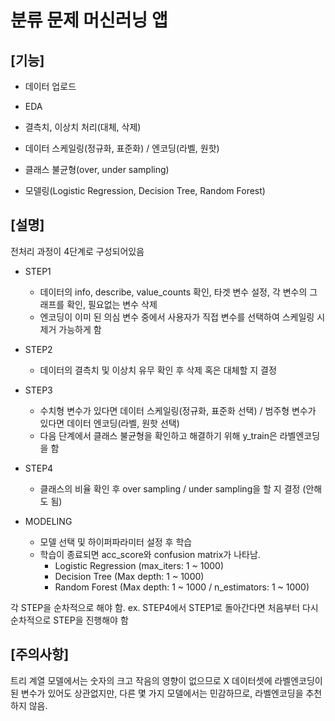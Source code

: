 <h1>분류 문제 머신러닝 앱</h1> 

<h2>[기능]</h2>

- 데이터 업로드

- EDA
  
- 결측치, 이상치 처리(대체, 삭제)
  
- 데이터 스케일링(정규화, 표준화) / 엔코딩(라벨, 원핫)
  
- 클래스 불균형(over, under sampling)

- 모델링(Logistic Regression, Decision Tree, Random Forest)

<h2>[설명]</h2>
전처리 과정이 4단계로 구성되어있음

* STEP1
    - 데이터의 info, describe, value_counts 확인, 타겟 변수 설정, 각 변수의 그래프를 확인, 필요없는 변수 삭제
    - 엔코딩이 이미 된 의심 변수 중에서 사용자가 직접 변수를 선택하여 스케일링 시 제거 가능하게 함
    
* STEP2
    - 데이터의 결측치 및 이상치 유무 확인 후 삭제 혹은 대체할 지 결정

* STEP3
    - 수치형 변수가 있다면 데이터 스케일링(정규화, 표준화 선택) / 범주형 변수가 있다면 데이터 엔코딩(라벨, 원핫 선택)
    - 다음 단계에서 클래스 불균형을 확인하고 해결하기 위해 y_train은 라벨엔코딩을 함

* STEP4
    - 클래스의 비율 확인 후 over sampling / under sampling을 할 지 결정 (안해도 됨)
    
* MODELING
    - 모델 선택 및 하이퍼파라미터 설정 후 학습
    - 학습이 종료되면 acc_score와 confusion matrix가 나타남.
        + Logistic Regression (max_iters: 1 ~ 1000)
        + Decision Tree (Max depth: 1 ~ 1000)
        + Random Forest (Max depth: 1 ~ 1000 / n_estimators: 1 ~ 1000)

각 STEP을 순차적으로 해야 함.
ex. STEP4에서 STEP1로 돌아간다면 처음부터 다시 순차적으로 STEP을 진행해야 함

<h2>[주의사항]</h2>
트리 계열 모델에서는 숫자의 크고 작음의 영향이 없으므로 X 데이터셋에 라벨엔코딩이 된 변수가 있어도 상관없지만, 다른 몇 가지 모델에서는 민감하므로, 라벨엔코딩을 추천하지 않음.